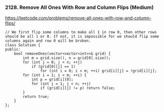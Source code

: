 ### 2128. Remove All Ones With Row and Column Flips (Medium)

https://leetcode.com/problems/remove-all-ones-with-row-and-column-flips/

```
// We first flip some columns to make all 1 in row 0, then other rows should be all 1 or 0. If not, it is impossible for we should flip some columns again and row 0 will be broken.
class Solution {
public:
    bool removeOnes(vector<vector<int>>& grid) {
        int m = grid.size(), n = grid[0].size();
        for (int j = 0; j < n; ++j) 
            if (grid[0][j] == 1) 
                for (int i = 0; i < m; ++i) grid[i][j] = !grid[i][j];
        for (int i = 1; i < m; ++i) {
            int p = grid[i][0];
            for (int j = 1; j < n; ++j) 
                if (grid[i][j] != p) return false;
        }
        return true;
    }
};
```
